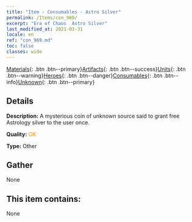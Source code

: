 ```yaml
---
title: "Item - Consumables - Astro Silver"
permalink: /Items/con_969/
excerpt: "Era of Chaos  Astro Silver"
last_modified_at: 2021-03-31
locale: en
ref: "con_969.md"
toc: false
classes: wide
---
```

 [Materials](/Items/){: .btn .btn--primary}[Artifacts](/Items/Artifacts/){: .btn .btn--success}[Units](/Items/Units/){: .btn .btn--warning}[Heroes](/Items/Heroes/){: .btn .btn--danger}[Consumables](/Items/Consumables/){: .btn .btn--info}[Unknown](/Items/Unknown/){: .btn .btn--primary}

## Details
 **Description:** A mysterious coin of unknown source said to grant free Astrology silver to the user once.

 **Quality:** <span style="color: #FF8C00">OK</span>

 **Type:** Other

## Gather

  None

## This item contains:

  None

